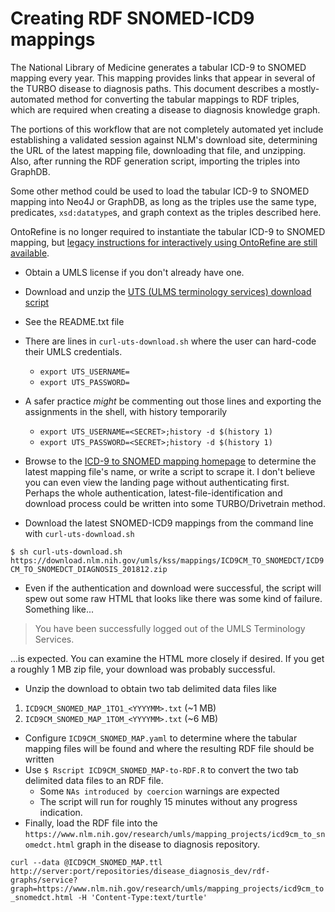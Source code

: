 # Creating RDF SNOMED-ICD9 mappings

The National Library of Medicine generates a tabular ICD-9 to SNOMED mapping every year. This mapping provides links that appear in several of the TURBO disease to diagnosis paths. This document describes a mostly-automated method for converting the tabular mappings to RDF triples, which are required when creating a disease to diagnosis knowledge graph.

The portions of this workflow that are not completely automated yet include establishing a validated session against NLM's download site, determining the URL of the latest mapping file, downloading that file, and unzipping. Also, after running the RDF generation script, importing the triples into GraphDB.

Some other method could be used to load the tabular ICD-9 to SNOMED mapping into Neo4J or GraphDB, as long as the triples use the same type, predicates, `xsd:datatype`s, and graph context as the triples described here.

OntoRefine is no longer required to instantiate the tabular ICD-9 to SNOMED mapping, but [legacy instructions for interactively using OntoRefine are still available](old/OntoRefine_ICD9CM_SNOMED_mapping_to_RDF.md).

- Obtain a UMLS license if you don't already have one. 
- Download and unzip the [UTS (ULMS terminology services) download script](http://download.nlm.nih.gov/rxnorm/terminology_download_script.zip) 

- See the README.txt file
- There are lines in `curl-uts-download.sh` where the user can hard-code their UMLS credentials.
    - `export UTS_USERNAME=`
    - `export UTS_PASSWORD=`
    
- A safer practice _might_ be commenting out those lines and exporting the assignments in the shell, with history temporarily 
    - `export UTS_USERNAME=<SECRET>;history -d $(history 1)`
    - `export UTS_PASSWORD=<SECRET>;history -d $(history 1)`
    
- Browse to the [ICD-9 to SNOMED mapping homepage](https://www.nlm.nih.gov/research/umls/mapping_projects/icd9cm_to_snomedct.html) to determine the latest mapping file's name, or write a script to scrape it. I don't believe you can even view the landing page without authenticating first. Perhaps the whole authentication, latest-file-identification and download process could be written into some TURBO/Drivetrain method.

- Download the latest SNOMED-ICD9 mappings from the command line with `curl-uts-download.sh` 

`$ sh curl-uts-download.sh https://download.nlm.nih.gov/umls/kss/mappings/ICD9CM_TO_SNOMEDCT/ICD9CM_TO_SNOMEDCT_DIAGNOSIS_201812.zip`

- Even if the authentication and download were successful, the script will spew out some raw HTML that looks like there was some kind of failure. Something like...

> You have been successfully logged out of the UMLS Terminology Services.

...is expected. You can examine the HTML more closely if desired. If you get a roughly 1 MB zip file, your download was probably successful.

- Unzip the download to obtain two tab delimited data files like

 1. `ICD9CM_SNOMED_MAP_1TO1_<YYYYMM>.txt` (~1 MB)
 2. `ICD9CM_SNOMED_MAP_1TOM_<YYYYMM>.txt` (~6 MB)

- Configure `ICD9CM_SNOMED_MAP.yaml` to determine where the tabular mapping files will be found and where the resulting RDF file should be written
- Use `$ Rscript ICD9CM_SNOMED_MAP-to-RDF.R` to convert the two tab delimited data files to an RDF file. 
    - Some `NAs introduced by coercion` warnings are expected
    - The script will run for roughly 15 minutes without any progress indication.
- Finally, load the RDF file into the `https://www.nlm.nih.gov/research/umls/mapping_projects/icd9cm_to_snomedct.html` graph in the disease to diagnosis repository. 

`curl --data @ICD9CM_SNOMED_MAP.ttl http://server:port/repositories/disease_diagnosis_dev/rdf-graphs/service?graph=https://www.nlm.nih.gov/research/umls/mapping_projects/icd9cm_to_snomedct.html -H 'Content-Type:text/turtle'`
